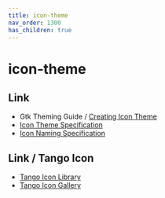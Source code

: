 ```yaml
---
title: icon-theme
nav_order: 1300
has_children: true
---
```



# icon-theme


## Link

* Gtk Theming Guide / [Creating Icon Theme](https://gtkthemingguide.vercel.app/#/creating_icon_theme)
* [Icon Theme Specification](https://www.freedesktop.org/wiki/Specifications/icon-theme-spec/)
* [Icon Naming Specification](https://specifications.freedesktop.org/icon-naming-spec/icon-naming-spec-latest.html)


## Link / Tango Icon

* [Tango Icon Library](http://tango.freedesktop.org/Tango_Icon_Library)
* [Tango Icon Gallery](http://tango.freedesktop.org/Tango_Icon_Gallery)
